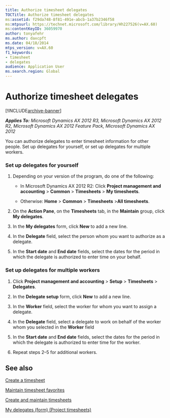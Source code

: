 ```yaml
---
title: Authorize timesheet delegates
TOCTitle: Authorize timesheet delegates
ms:assetid: f29da748-8f81-491e-abcb-1a37b2346f58
ms:mtpsurl: https://technet.microsoft.com/library/Hh227526(v=AX.60)
ms:contentKeyID: 36059970
author: tonyafehr
ms.author: daxcpft
ms.date: 04/18/2014
mtps_version: v=AX.60
f1_keywords:
- timesheet
- delegates
audience: Application User
ms.search.region: Global
---
```


# Authorize timesheet delegates 


[!INCLUDE[archive-banner](includes/archive-banner.md)]


_**Applies To:** Microsoft Dynamics AX 2012 R3, Microsoft Dynamics AX 2012 R2, Microsoft Dynamics AX 2012 Feature Pack, Microsoft Dynamics AX 2012_

You can authorize delegates to enter timesheet information for other people. Set up delegates for yourself, or set up delegates for multiple workers.

### Set up delegates for yourself

1.  Depending on your version of the program, do one of the following:
    
      - In Microsoft Dynamics AX 2012 R2: Click **Project management and accounting** \> **Common** \> **Timesheets** \> **My timesheets**.
    
      - Otherwise: **Home** \> **Common** \> **Timesheets** \>**All timesheets**.

2.  On the **Action Pane**, on the **Timesheets** tab, in the **Maintain** group, click **My delegates**.

3.  In the **My delegates** form, click **New** to add a new line.

4.  In the **Delegate** field, select the person whom you want to authorize as a delegate.

5.  In the **Start date** and **End date** fields, select the dates for the period in which the delegate is authorized to enter time on your behalf.

### Set up delegates for multiple workers

1.  Click **Project management and accounting** \> **Setup** \> **Timesheets** \> **Delegates**.

2.  In the **Delegate setup** form, click **New** to add a new line.

3.  In the **Worker** field, select the worker for whom you want to assign a delegate.

4.  In the **Delegate** field, select a delegate to work on behalf of the worker whom you selected in the **Worker** field

5.  In the **Start date** and **End date** fields, select the dates for the period in which the delegate is authorized to enter time for the worker.

6.  Repeat steps 2–5 for additional workers.

## See also

[Create a timesheet](create-a-timesheet.md)

[Maintain timesheet favorites](maintain-timesheet-favorites.md)

[Create and maintain timesheets](create-and-maintain-timesheets.md)

[My delegates (form) (Project timesheets)](https://technet.microsoft.com/library/hh242734\(v=ax.60\))

  


